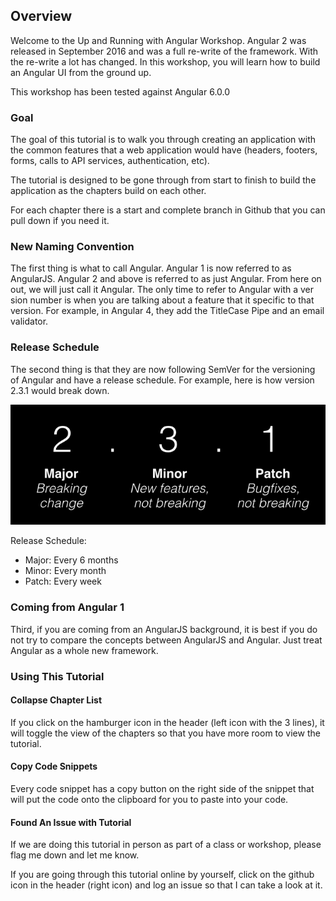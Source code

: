 ## Overview

Welcome to the Up and Running with Angular Workshop.  Angular 2 was released in September 2016 and was a full re-write of the framework.  With the re-write a lot has changed.   In this workshop, you will learn how to build an Angular UI from the ground up.

<div class="alert alert-danger" role="alert">This workshop has been tested against Angular 6.0.0</div>

### Goal

The goal of this tutorial is to walk you through creating an application with the common features that a web application would have (headers, footers, forms, calls to API services, authentication, etc).

The tutorial is designed to be gone through from start to finish to build the application as the chapters build on each other.

For each chapter there is a start and complete branch in Github that you can pull down if you need it.

### New Naming Convention

The first thing is what to call Angular.  Angular 1 is now referred to as AngularJS.  Angular 2 and above is referred to as just Angular.  From here on out, we will just call it Angular.  The only time to refer to Angular with a ver sion number is when you are talking about a feature that it specific to that version.  For example, in Angular 4, they add the TitleCase Pipe and an email validator.

### Release Schedule

The second thing is that they are now following SemVer for the versioning of Angular and have a release schedule.  For example, here is how version 2.3.1 would break down.

![SemVer](images/semver.png)

Release Schedule:

* Major: Every 6 months
* Minor: Every month
* Patch: Every week

### Coming from Angular 1

Third, if you are coming from an AngularJS background, it is best if you do not try to compare the concepts between AngularJS and Angular.  Just treat Angular as a whole new framework.

### Using This Tutorial

#### Collapse Chapter List

If you click on the hamburger icon in the header (left icon with the 3 lines), it will toggle the view of the chapters so that you have more room to view the tutorial.

#### Copy Code Snippets

Every code snippet has a copy button on the right side of the snippet that will put the code onto the clipboard for you to paste into your code.

#### Found An Issue with Tutorial

If we are doing this tutorial in person as part of a class or workshop, please flag me down and let me know.

If you are going through this tutorial online by yourself, click on the github icon in the header (right icon) and log an issue so that I can take a look at it.
